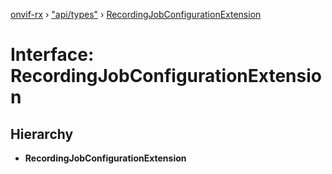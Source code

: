 [onvif-rx](../README.md) › ["api/types"](../modules/_api_types_.md) › [RecordingJobConfigurationExtension](_api_types_.recordingjobconfigurationextension.md)

# Interface: RecordingJobConfigurationExtension

## Hierarchy

* **RecordingJobConfigurationExtension**
